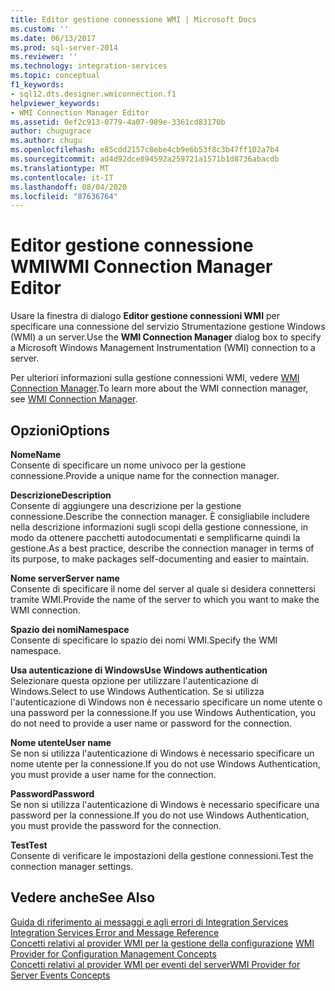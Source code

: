 ```yaml
---
title: Editor gestione connessione WMI | Microsoft Docs
ms.custom: ''
ms.date: 06/13/2017
ms.prod: sql-server-2014
ms.reviewer: ''
ms.technology: integration-services
ms.topic: conceptual
f1_keywords:
- sql12.dts.designer.wmiconnection.f1
helpviewer_keywords:
- WMI Connection Manager Editor
ms.assetid: 0ef2c913-0779-4a07-989e-3361cd83170b
author: chugugrace
ms.author: chugu
ms.openlocfilehash: e85cdd2157c8ebe4cb9e6b53f8c3b47ff102a7b4
ms.sourcegitcommit: ad4d92dce894592a259721a1571b1d8736abacdb
ms.translationtype: MT
ms.contentlocale: it-IT
ms.lasthandoff: 08/04/2020
ms.locfileid: "87636764"
---
```

# <a name="wmi-connection-manager-editor"></a><span data-ttu-id="63998-102">Editor gestione connessione WMI</span><span class="sxs-lookup"><span data-stu-id="63998-102">WMI Connection Manager Editor</span></span>
  <span data-ttu-id="63998-103">Usare la finestra di dialogo **Editor gestione connessioni WMI** per specificare una connessione del servizio Strumentazione gestione Windows (WMI) a un server.</span><span class="sxs-lookup"><span data-stu-id="63998-103">Use the **WMI Connection Manager** dialog box to specify a Microsoft Windows Management Instrumentation (WMI) connection to a server.</span></span>  
  
 <span data-ttu-id="63998-104">Per ulteriori informazioni sulla gestione connessioni WMI, vedere [WMI Connection Manager](connection-manager/wmi-connection-manager.md).</span><span class="sxs-lookup"><span data-stu-id="63998-104">To learn more about the WMI connection manager, see [WMI Connection Manager](connection-manager/wmi-connection-manager.md).</span></span>  
  
## <a name="options"></a><span data-ttu-id="63998-105">Opzioni</span><span class="sxs-lookup"><span data-stu-id="63998-105">Options</span></span>  
 <span data-ttu-id="63998-106">**Nome**</span><span class="sxs-lookup"><span data-stu-id="63998-106">**Name**</span></span>  
 <span data-ttu-id="63998-107">Consente di specificare un nome univoco per la gestione connessione.</span><span class="sxs-lookup"><span data-stu-id="63998-107">Provide a unique name for the connection manager.</span></span>  
  
 <span data-ttu-id="63998-108">**Descrizione**</span><span class="sxs-lookup"><span data-stu-id="63998-108">**Description**</span></span>  
 <span data-ttu-id="63998-109">Consente di aggiungere una descrizione per la gestione connessione.</span><span class="sxs-lookup"><span data-stu-id="63998-109">Describe the connection manager.</span></span> <span data-ttu-id="63998-110">È consigliabile includere nella descrizione informazioni sugli scopi della gestione connessione, in modo da ottenere pacchetti autodocumentati e semplificarne quindi la gestione.</span><span class="sxs-lookup"><span data-stu-id="63998-110">As a best practice, describe the connection manager in terms of its purpose, to make packages self-documenting and easier to maintain.</span></span>  
  
 <span data-ttu-id="63998-111">**Nome server**</span><span class="sxs-lookup"><span data-stu-id="63998-111">**Server name**</span></span>  
 <span data-ttu-id="63998-112">Consente di specificare il nome del server al quale si desidera connettersi tramite WMI.</span><span class="sxs-lookup"><span data-stu-id="63998-112">Provide the name of the server to which you want to make the WMI connection.</span></span>  
  
 <span data-ttu-id="63998-113">**Spazio dei nomi**</span><span class="sxs-lookup"><span data-stu-id="63998-113">**Namespace**</span></span>  
 <span data-ttu-id="63998-114">Consente di specificare lo spazio dei nomi WMI.</span><span class="sxs-lookup"><span data-stu-id="63998-114">Specify the WMI namespace.</span></span>  
  
 <span data-ttu-id="63998-115">**Usa autenticazione di Windows**</span><span class="sxs-lookup"><span data-stu-id="63998-115">**Use Windows authentication**</span></span>  
 <span data-ttu-id="63998-116">Selezionare questa opzione per utilizzare l'autenticazione di Windows.</span><span class="sxs-lookup"><span data-stu-id="63998-116">Select to use Windows Authentication.</span></span> <span data-ttu-id="63998-117">Se si utilizza l'autenticazione di Windows non è necessario specificare un nome utente o una password per la connessione.</span><span class="sxs-lookup"><span data-stu-id="63998-117">If you use Windows Authentication, you do not need to provide a user name or password for the connection.</span></span>  
  
 <span data-ttu-id="63998-118">**Nome utente**</span><span class="sxs-lookup"><span data-stu-id="63998-118">**User name**</span></span>  
 <span data-ttu-id="63998-119">Se non si utilizza l'autenticazione di Windows è necessario specificare un nome utente per la connessione.</span><span class="sxs-lookup"><span data-stu-id="63998-119">If you do not use Windows Authentication, you must provide a user name for the connection.</span></span>  
  
 <span data-ttu-id="63998-120">**Password**</span><span class="sxs-lookup"><span data-stu-id="63998-120">**Password**</span></span>  
 <span data-ttu-id="63998-121">Se non si utilizza l'autenticazione di Windows è necessario specificare una password per la connessione.</span><span class="sxs-lookup"><span data-stu-id="63998-121">If you do not use Windows Authentication, you must provide the password for the connection.</span></span>  
  
 <span data-ttu-id="63998-122">**Test**</span><span class="sxs-lookup"><span data-stu-id="63998-122">**Test**</span></span>  
 <span data-ttu-id="63998-123">Consente di verificare le impostazioni della gestione connessioni.</span><span class="sxs-lookup"><span data-stu-id="63998-123">Test the connection manager settings.</span></span>  
  
## <a name="see-also"></a><span data-ttu-id="63998-124">Vedere anche</span><span class="sxs-lookup"><span data-stu-id="63998-124">See Also</span></span>  
 <span data-ttu-id="63998-125">[Guida di riferimento ai messaggi e agli errori di Integration Services](../../2014/integration-services/integration-services-error-and-message-reference.md) </span><span class="sxs-lookup"><span data-stu-id="63998-125">[Integration Services Error and Message Reference](../../2014/integration-services/integration-services-error-and-message-reference.md) </span></span>  
 <span data-ttu-id="63998-126">[Concetti relativi al provider WMI per la gestione della configurazione](../relational-databases/wmi-provider-configuration/wmi-provider-for-configuration-management.md) </span><span class="sxs-lookup"><span data-stu-id="63998-126">[WMI Provider for Configuration Management Concepts](../relational-databases/wmi-provider-configuration/wmi-provider-for-configuration-management.md) </span></span>  
 [<span data-ttu-id="63998-127">Concetti relativi al provider WMI per eventi del server</span><span class="sxs-lookup"><span data-stu-id="63998-127">WMI Provider for Server Events Concepts</span></span>](../relational-databases/wmi-provider-server-events/wmi-provider-for-server-events-concepts.md)  
  
  
